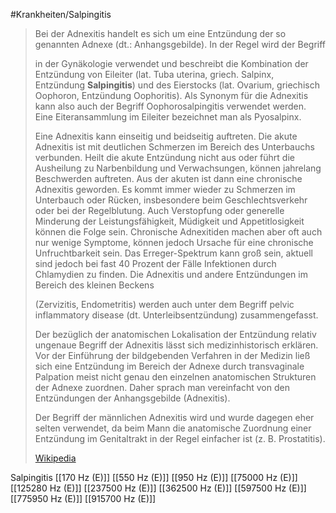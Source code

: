#Krankheiten/Salpingitis

> Bei der Adnexitis handelt es sich um eine Entzündung der so genannten Adnexe (dt.: Anhangsgebilde). In der Regel wird der Begriff
>
> in der Gynäkologie verwendet und beschreibt die Kombination der Entzündung von Eileiter (lat. Tuba uterina, griech. Salpinx, Entzündung **Salpingitis**) und des Eierstocks (lat. Ovarium, griechisch Oophoron, Entzündung Oophoritis). Als Synonym für die Adnexitis kann also auch der Begriff Oophorosalpingitis verwendet werden. Eine Eiteransammlung im Eileiter bezeichnet man als Pyosalpinx.
>
> Eine Adnexitis kann einseitig und beidseitig auftreten. Die akute Adnexitis ist mit deutlichen Schmerzen im Bereich des Unterbauchs verbunden. Heilt die akute Entzündung nicht aus oder führt die Ausheilung zu Narbenbildung und Verwachsungen, können jahrelang Beschwerden auftreten. Aus der akuten ist dann eine chronische Adnexitis geworden. Es kommt immer wieder zu Schmerzen im Unterbauch oder Rücken, insbesondere beim Geschlechtsverkehr oder bei der Regelblutung. Auch Verstopfung oder generelle Minderung der Leistungsfähigkeit, Müdigkeit und Appetitlosigkeit können die Folge sein. Chronische Adnexitiden machen aber oft auch nur wenige Symptome, können jedoch Ursache für eine chronische Unfruchtbarkeit sein. Das Erreger-Spektrum kann groß sein, aktuell sind jedoch bei fast 40 Prozent der Fälle Infektionen durch Chlamydien zu finden. Die Adnexitis und andere Entzündungen im Bereich des kleinen Beckens
>
> (Zervizitis, Endometritis) werden auch unter dem Begriff pelvic inflammatory disease (dt. Unterleibsentzündung) zusammengefasst.
>
> Der bezüglich der anatomischen Lokalisation der Entzündung relativ ungenaue Begriff der Adnexitis lässt sich medizinhistorisch erklären. Vor der Einführung der bildgebenden Verfahren in der Medizin ließ sich eine Entzündung im Bereich der Adnexe durch transvaginale Palpation meist nicht genau den einzelnen anatomischen Strukturen der Adnexe zuordnen. Daher sprach man vereinfacht von den Entzündungen der Anhangsgebilde (Adnexitis).
>
> Der Begriff der männlichen Adnexitis wird und wurde dagegen eher selten verwendet, da beim Mann die anatomische Zuordnung einer Entzündung im Genitaltrakt in der Regel einfacher ist (z. B. Prostatitis).
>
> [Wikipedia](https://de.wikipedia.org/wiki/Adnexitis)

Salpingitis
[[170 Hz (E)]]
[[550 Hz (E)]]
[[950 Hz (E)]]
[[75000 Hz (E)]]
[[125280 Hz (E)]]
[[237500 Hz (E)]]
[[362500 Hz (E)]]
[[597500 Hz (E)]]
[[775950 Hz (E)]]
[[915700 Hz (E)]]